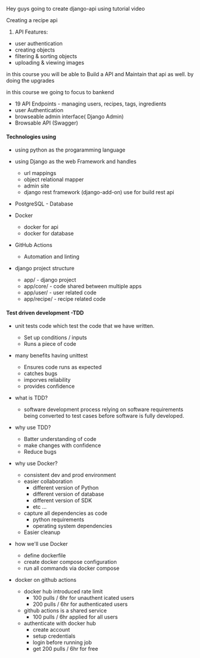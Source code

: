 Hey guys going to create django-api using tutorial video 

Creating a recipe api

1. API Features:
* user authentication
* creating objects
* filtering & sorting objects
* uploading & viewing images

in this course you will be able to Build a API and Maintain that api as well.
by doing the upgrades

in this course we going to focus to bankend
* 19 API Endpoints - managing users, recipes, tags, ingredients
* user Authentication
* browseable admin interface( Django Admin)
* Browsable API (Swagger)

#### Technologies using 

* using python as the progaramming language
* using Django as the web Framework and handles 
    * url mappings 
    * object relational mapper
    * admin site
    * django rest framework (django-add-on) use for build rest api
* PostgreSQL - Database
* Docker 
    * docker for api 
    * docker for database
* GitHub Actions
    * Automation and linting

* django project structure
    * app/ - django project
    * app/core/ - code shared between multiple apps
    * app/user/ - user related code
    * app/recipe/ - recipe related code

#### Test driven development -TDD

* unit tests code which test the code that we have written.
    * Set up conditions / inputs
    * Runs a piece of code

* many benefits having unittest    
    * Ensures code runs as expected
    * catches bugs
    * imporves reliability
    * provides confidence

* what is TDD?
    * software development process relying on software requirements being converted 
    to test cases before software is fully developed.

* why use TDD?
    * Batter understanding of code
    * make changes with confidence
    * Reduce bugs

* why use Docker?
    * consistent dev and prod environment
    * easier collaboration
        * different version of Python
        * different version of database
        * different version of SDK
        * etc ...
    * capture all dependencies as code
        * python requirements
        * operating system dependencies
    * Easier cleanup

* how we'll use Docker
    * define dockerfile
    * create docker compose configuration
    * run all commands via docker compose

* docker on github actions
    * docker hub introduced rate limit
        * 100 pulls / 6hr for unauthent icated users
        * 200 pulls / 6hr for authenticated users
    * github actions is a shared service
        * 100 pulls / 6hr applied for all users
    * authenticate with docker hub
        * create account
        * setup credentials
        * login before running job
        * get 200 pulls / 6hr for free
